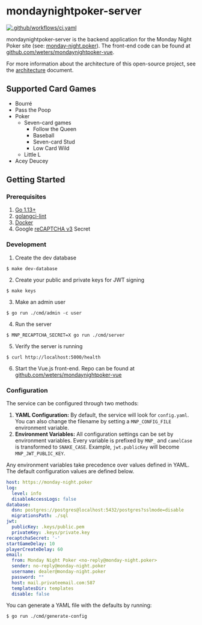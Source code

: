 # mondaynightpoker-server

[![.github/workflows/ci.yaml](https://github.com/weters/mondaynightpoker-server/workflows/.github/workflows/ci.yaml/badge.svg?branch=master)](https://github.com/weters/mondaynightpoker-server/actions?query=workflow%3A.github%2Fworkflows%2Fci.yaml+branch%3Amaster)

mondaynightpoker-server is the backend application for the Monday Night Poker site (see: [monday-night.poker](https://monday-night.poker)). The front-end code can be found at [github.com/weters/mondaynightpoker-vue](https://github.com/weters/mondaynightpoker-vue).

For more information about the architecture of this open-source project, see the [architecture](architecture.md) document.

## Supported Card Games

* Bourré
* Pass the Poop
* Poker
  * Seven-card games
    * Follow the Queen
    * Baseball
    * Seven-card Stud
    * Low Card Wild
  * Little L
* Acey Deucey

## Getting Started

### Prerequisites

1. [Go 1.13+](https://golang.org/dl/)
2. [golangci-lint](https://golangci-lint.run/usage/install/)
3. [Docker](https://www.docker.com/products/docker-desktop)
4. Google [reCAPTCHA v3](https://www.google.com/u/1/recaptcha/admin/create) Secret

### Development

1. Create the dev database

```
$ make dev-database
```
    
2. Create your public and private keys for JWT signing

```
$ make keys
```
    
3. Make an admin user

```
$ go run ./cmd/admin -c user
```

4. Run the server

```
$ MNP_RECAPTCHA_SECRET=X go run ./cmd/server
```
    
5. Verify the server is running

```
$ curl http://localhost:5000/health
```
    
6. Start the Vue.js front-end. Repo can be found at [github.com/weters/mondaynightpoker-vue](https://github.com/weters/mondaynightpoker-vue)

### Configuration

The service can be configured through two methods:

1. **YAML Configuration:** By default, the service will look for `config.yaml`. You can also change the filename by setting a `MNP_CONFIG_FILE` environment variable.
2. **Environment Variables:** All configuration settings can be set by environment variables. Every variable is prefixed by `MNP_` and `camelCase` is transformed to `SNAKE_CASE`. Example, `jwt.publicKey` will become `MNP_JWT_PUBLIC_KEY`.

Any environment variables take precedence over values defined in YAML. The default configuration values are defined below.

```yaml
host: https://monday-night.poker
log:
  level: info
  disableAccessLogs: false
database:
  dsn: postgres://postgres@localhost:5432/postgres?sslmode=disable
  migrationsPath: ./sql
jwt:
  publicKey: .keys/public.pem
  privateKey: .keys/private.key
recaptchaSecret: '-'
startGameDelay: 10
playerCreateDelay: 60
email:
  from: Monday Night Poker <no-reply@monday-night.poker>
  sender: no-reply@monday-night.poker
  username: dealer@monday-night.poker
  password: ""
  host: mail.privateemail.com:587
  templatesDir: templates
  disable: false
```

You can generate a YAML file with the defaults by running:

```shell
$ go run ./cmd/generate-config
```